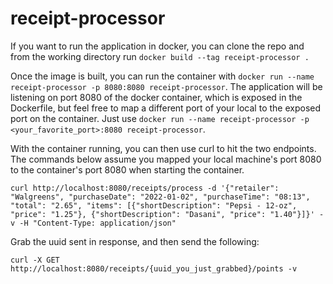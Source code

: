 # receipt-processor

If you want to run the application in docker, you can clone the repo and from the working directory run `docker build --tag receipt-processor .`

Once the image is built, you can run the container with `docker run --name receipt-processor -p 8080:8080 receipt-processor`. The application will be listening on port 8080 of the docker container, which is exposed in the Dockerfile, but feel free to map a different port of your local to the exposed port on the container. Just use `docker run --name receipt-processor -p <your_favorite_port>:8080 receipt-processor`.

With the container running, you can then use curl to hit the two endpoints. The commands below assume you mapped your local machine's port 8080 to the container's port 8080 when starting the container.

```
curl http://localhost:8080/receipts/process -d '{"retailer": "Walgreens", "purchaseDate": "2022-01-02", "purchaseTime": "08:13", "total": "2.65", "items": [{"shortDescription": "Pepsi - 12-oz", "price": "1.25"}, {"shortDescription": "Dasani", "price": "1.40"}]}' -v -H "Content-Type: application/json"
```

Grab the uuid sent in response, and then send the following:

`curl -X GET http://localhost:8080/receipts/{uuid_you_just_grabbed}/points -v`
